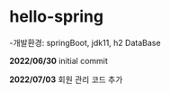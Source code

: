 # hello-spring
-개발환경: springBoot, jdk11, h2 DataBase

**2022/06/30**
initial commit

**2022/07/03**
회원 관리 코드 추가
